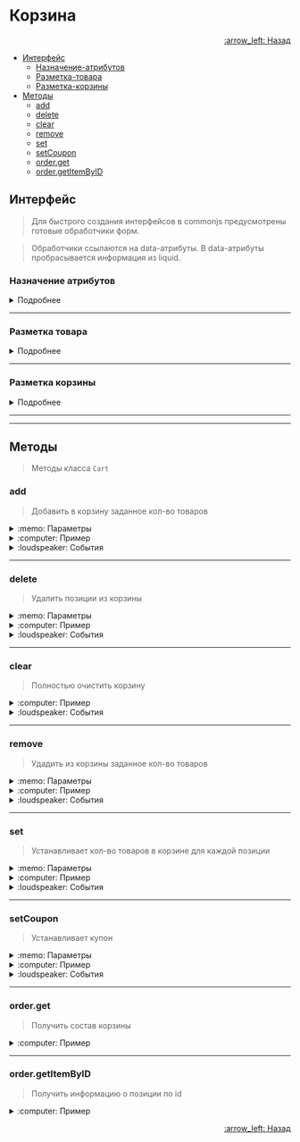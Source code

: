 # Корзина

<p align="right">
 <a href="https://github.com/liquid-hub/insales-common-js-v2-api">
 :arrow_left: Назад</a>
</p>


- [Интерфейс](https://github.com/liquid-hub/insales-common-js-v2-api/blob/master/Cart.md#%D0%98%D0%BD%D1%82%D0%B5%D1%80%D1%84%D0%B5%D0%B9%D1%81)
  - [Назначение-атрибутов](https://github.com/liquid-hub/insales-common-js-v2-api/blob/master/Cart.md#Назначение-атрибутов)
  - [Разметка-товара](https://github.com/liquid-hub/insales-common-js-v2-api/blob/master/Cart.md#Разметка-товара)
  - [Разметка-корзины](https://github.com/liquid-hub/insales-common-js-v2-api/blob/master/Cart.md#Разметка-корзины)
- [Методы](https://github.com/liquid-hub/insales-common-js-v2-api/blob/master/Cart.md#Методы)
  - [add](https://github.com/liquid-hub/insales-common-js-v2-api/blob/master/Cart.md#add)
  - [delete](https://github.com/liquid-hub/insales-common-js-v2-api/blob/master/Cart.md#delete)
  - [clear](https://github.com/liquid-hub/insales-common-js-v2-api/blob/master/Cart.md#clear)
  - [remove](https://github.com/liquid-hub/insales-common-js-v2-api/blob/master/Cart.md#remove)
  - [set](https://github.com/liquid-hub/insales-common-js-v2-api/blob/master/Cart.md#set)
  - [setCoupon](https://github.com/liquid-hub/insales-common-js-v2-api/blob/master/Cart.md#setcoupon)
  - [order.get](https://github.com/liquid-hub/insales-common-js-v2-api/blob/master/Cart.md#order.get)
  - [order.getItemByID](https://github.com/liquid-hub/insales-common-js-v2-api/blob/master/Cart.md#order.getItemByID)


## Интерфейс

> Для быстрого создания интерфейсов в commonjs предусмотрены готовые обработчики форм.

> Обработчики ссылаются на data-атрибуты. В data-атрибуты пробрасывается информация из liquid.

### Назначение атрибутов

<details>
<summary>Подробнее</summary>

| Атрибут              | Назначение                                                                      | Расположение                                              |
|----------------------|---------------------------------------------------------------------------------|-----------------------------------------------------------|
| data-cart-form       | Обязательный атрибут для тега form                                              | Тег form для корзины                                      |
| data-item-id         | Обязательный атрибут для позиций в корзине. Атрибут принимает id позиции.       | Обертка для позиции в корзине                             |
| data-product-id      | Обязательный атрибут для инициализации товара. В атрибут передаётся id товара.  | Обертка для позиции в корзине                             |
| data-item-delete     | Удаление из корзины                                                             | Обертка для позиции в корзине                             |
| data-cart-update     | Обновление корзины                                                              | Внутри обёртки с атрибутом data-cart-form                 |
| data-cart-update     | Обновление корзины                                                              | Внутри обёртки с атрибутом data-cart-form                 |
| data-cart-clear      | Очищение корзины                                                                | Внутри обёртки с атрибутом data-cart-form                 |
| data-coupon-submit   | Отправка купона                                                                 | Внутри обёртки с атрибутом data-cart-form                 |
| data-quantity        | Обязательный атрибут для обёртки кнопок изменения колличества и инпута quantity | Внутри обертки с атрибутом data-product-id и data-item-id |
| data-quantity-change | Атрибут для кнопок +/-, принимает число                                         | Внутри обёртки с атрибутом data-quantity                  |
</details>

---

### Разметка товара

<details>
<summary>Подробнее</summary>

```twig
<form action="{{ cart_url }}" method="post" data-product-id="{{ product.id }}">
  {% if product.show_variants? %}
    <select name="variant_id" data-product-variants>
      {% for variant in product.variants %}
        <option value="{{ variant.id }}">{{ variant.title | escape }}</option>
      {% endfor %}
    </select>
  {% else %}
    <input type="hidden" name="variant_id" value="{{product.variants.first.id}}" >
  {% endif %}
  <input type="text" name="comment" value="">
  <div data-quantity>
    <input type="text" name="quantity" value="1" />
    <span data-quantity-change="-1">-</span>
    <span data-quantity-change="1">+</span>
  </div>
  <button type="submit" data-item-add>
    Добавить в корзину
  </button>
</form>
```

</details>

---

### Разметка корзины

<details>
<summary>Подробнее</summary>

```twig
<form action="{{ cart_url }}" method="post" data-cart-form>
  <input type="hidden" name="_method" value="put">
  <input type="hidden" name="make_order" value="">

  {% for item in cart.items %}
    <div data-product-id="{{ item.product.id }}" data-item-id="{{ item.id }}">
      <div data-quantity>
        <input type="text" name="cart[quantity][{{ item.id }}]" value="{{ item.quantity }}">
        <span data-quantity-change="-1">-</span>
        <span data-quantity-change="1">+</span>
      </div>
      <span data-item-delete="{{ item.id }}">X</span>
    </div>
  {% endfor %}

  <div>
    <label> Купон </label>
    <input type="text" name="cart[coupon]" value="{{ cart.coupon }}" />
    <input type="button" value="Применить" data-coupon-submit/>
  </div>

  <input type="submit" value="Оформить" data-cart-submit>
  <button data-cart-clear>Очистить</button>
  <button data-cart-update>Обновить</button>
</form>
```
</details>

---
---

## Методы

> Методы класса `Cart`

### add

> Добавить в корзину заданное кол-во товаров

<details>
<summary>:memo: Параметры</summary>

```js
/**
 * items {Object} хэш таблица добавляемых товаров. Ключ id варианта, значение кол-во.
 * comments {Object} комментарий к позиции заказа. Ключ id варианта, значение текст комментария.
 * coupon {string} купон
 */
{
  items: {
    123456: 2,
    123457: 1
  },
  comments: {
    123457: 'Мой комментарий'
  },
  coupon: 'Мой купон'
}
```
</details>
<details>
<summary>:computer: Пример</summary>

```js
Cart.add({
  items: {
    123456: 2,
    123457: 1
  },
  comments: {
    123457: 'Мой комментарий'
  },
  coupon: 'Мой купон'
});
```
</details>
<details>
<summary>:loudspeaker: События</summary>

> События класса EventBus

* before:insales:cart
* add_items:insales:cart
* update_items:insales:cart
* always:insales:cart


```js
EventBus.subscribe('add_items:insales:cart', function (data) {
  console.log('Товар добавлен');
});
```
</details>

---

### delete

> Удалить позиции из корзины

<details>
<summary>:memo: Параметры</summary>

```js
/**
 * items {Array} массив id вариантов к удалению
 */
 {
   items: [160549240, 160549242]
 }
```
</details>
<details>
<summary>:computer: Пример</summary>

```js
Cart.delete({
  items: [160549240, 160549242]
})
```
</details>
<details>
<summary>:loudspeaker: События</summary>

> События класса EventBus

* before:insales:cart
* delete_items:insales:cart
* update_items:insales:cart
* always:insales:cart


```js
EventBus.subscribe('delete_items:insales:cart', function (data) {
  console.log('Товары удалены');
});
```
</details>

---

### clear

> Полностью очистить корзину


<details>
<summary>:computer: Пример</summary>

```js
Cart.clear();
```
</details>
<details>
<summary>:loudspeaker: События</summary>

> События класса EventBus

* before:insales:cart
* clear_items:insales:cart
* update_items:insales:cart
* always:insales:cart


```js
EventBus.subscribe('clear_items:insales:cart', function (data) {
  console.log('Корзина очищена');
});
```
</details>

---

### remove

> Удадить из корзины заданное кол-во товаров

<details>
<summary>:memo: Параметры</summary>

```js
/**
* items {Array}  объект с параметрами variant_id: quantity
*/
{
  items: {
    138231315: 1,
    138231316: 1
  }
}
```
</details>
<details>
<summary>:computer: Пример</summary>

```js
Cart.remove({
  items: {
    138231315: 1,
    138231316: 1
  }
})
```
</details>
<details>
<summary>:loudspeaker: События</summary>

> События класса EventBus

* before:insales:cart
* remove_items:insales:cart
* update_items:insales:cart
* always:insales:cart


```js
EventBus.subscribe('remove_items:insales:cart', function (data) {
  console.log('Товары удалены');
});
```
</details>

---

### set

> Устанавливает кол-во товаров в корзине для каждой позиции

<details>
<summary>:memo: Параметры</summary>

```js
/**
* items {Array}  объект с параметрами variant_id: quantity
*/
{
  items: {
    138231315: 1,
    138231316: 1
  }
}
```
</details>
<details>
<summary>:computer: Пример</summary>

```js
Cart.set({
  items: {
    138231315: 1,
    138231316: 1
  }
})
```
</details>
<details>
<summary>:loudspeaker: События</summary>

> События класса EventBus

* before:insales:cart
* set_items:insales:cart
* update_items:insales:cart
* always:insales:cart


```js
EventBus.subscribe('set_items:insales:cart', function (data) {
  console.log('Корзина обновлена');
});
```
</details>

---

### setCoupon

> Устанавливает купон

<details>
<summary>:memo: Параметры</summary>

```js
/**
* coupon {string}  код купона
*/
{
  coupon: 'Мой купон'
}
```
</details>
<details>
<summary>:computer: Пример</summary>

```js
Cart.setCoupon({
  coupon: 'Мой купон'
})
```
</details>
<details>
<summary>:loudspeaker: События</summary>

> События класса EventBus

* before:insales:cart
* set_coupon:insales:cart
* update_items:insales:cart
* always:insales:cart


```js
EventBus.subscribe('set_coupon:insales:cart', function (data) {
  console.log('Добавлен купон');
});
```
</details>

---

### order.get

> Получить состав корзины

<details>
<summary>:computer: Пример</summary>

```js
var order = Cart.order.get();
console.log(order);
```
</details>

---

### order.getItemByID

> Получить информацию о позиции по id

<details>
<summary>:computer: Пример</summary>

```js
var item = Cart.order.getItemByID(138231315);
console.log(item);
```
</details>


<p align="right">
 <a href="https://github.com/liquid-hub/insales-common-js-v2-api">
 :arrow_left: Назад</a>
</p>
